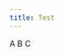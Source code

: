 ```yaml
---
title: Test
---
```


A B C

<meta name="description" content="Lorem ipsum [dolor v2](https://example.com) but here is regular url https://example.com">
